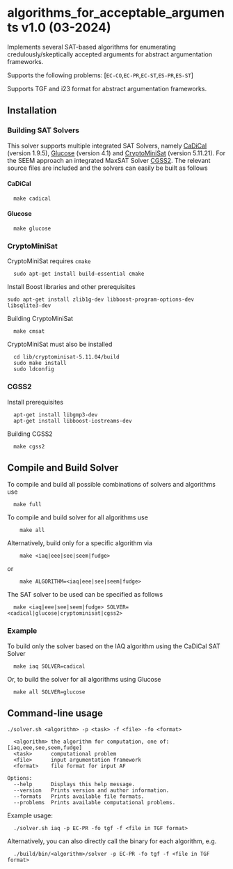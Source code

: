 # algorithms_for_acceptable_arguments v1.0 (03-2024)

Implements several SAT-based algorithms for enumerating credulously/skeptically accepted arguments for abstract argumentation frameworks.

Supports the following problems: [`EC-CO`,`EC-PR`,`EC-ST`,`ES-PR`,`ES-ST`]

Supports TGF and i23 format for abstract argumentation frameworks.


## Installation

### Building SAT Solvers
This solver supports multiple integrated SAT Solvers, namely [CaDiCal](https://github.com/arminbiere/cadical) (version 1.9.5), [Glucose](https://github.com/audemard/glucose) (version 4.1) and [CryptoMiniSat](https://github.com/msoos/cryptominisat) (version 5.11.21).
For the SEEM approach an integrated MaxSAT Solver [CGSS2](https://bitbucket.org/coreo-group/cgss2/src/master/).
The relevant source files are included and the solvers can easily be built as follows

#### CaDiCal
```
  make cadical
```

#### Glucose
```
  make glucose
```

### CryptoMiniSat
CryptoMiniSat requires `cmake`
```
  sudo apt-get install build-essential cmake
```
Install Boost libraries and other prerequisites
```
sudo apt-get install zlib1g-dev libboost-program-options-dev libsqlite3-dev
```

Building CryptoMiniSat
```
  make cmsat
```

CryptoMiniSat must also be installed
```
  cd lib/cryptominisat-5.11.04/build
  sudo make install
  sudo ldconfig
```

### CGSS2
Install prerequisites
```
  apt-get install libgmp3-dev
  apt-get install libboost-iostreams-dev
```
Building CGSS2
```
  make cgss2
```

## Compile and Build Solver
To compile and build all possible combinations of solvers and algorithms use
```
  make full
```

To compile and build solver for all algorithms use
```
    make all
```

Alternatively, build only for a specific algorithm via
```
    make <iaq|eee|see|seem|fudge>
```
or 
```
    make ALGORITHM=<iaq|eee|see|seem|fudge>
```

The SAT solver to be used can be specified as follows
```
  make <iaq|eee|see|seem|fudge> SOLVER=<cadical|glucose|cryptominisat|cgss2>
```

### Example
To build only the solver based on the IAQ algorithm using the CaDiCal SAT Solver
```
  make iaq SOLVER=cadical
```
Or, to build the solver for all algorithms using Glucose
```
  make all SOLVER=glucose
```

## Command-line usage

```
./solver.sh <algorithm> -p <task> -f <file> -fo <format>
  
  <algorithm> the algorithm for computation, one of: [iaq,eee,see,seem,fudge]
  <task>      computational problem
  <file>      input argumentation framework
  <format>    file format for input AF

Options:
  --help      Displays this help message.
  --version   Prints version and author information.
  --formats   Prints available file formats.
  --problems  Prints available computational problems.
```

Example usage:
```
  ./solver.sh iaq -p EC-PR -fo tgf -f <file in TGF format>
```

Alternatively, you can also directly call the binary for each algorithm, e.g.
```
  ./build/bin/<algorithm>/solver -p EC-PR -fo tgf -f <file in TGF format>
```

